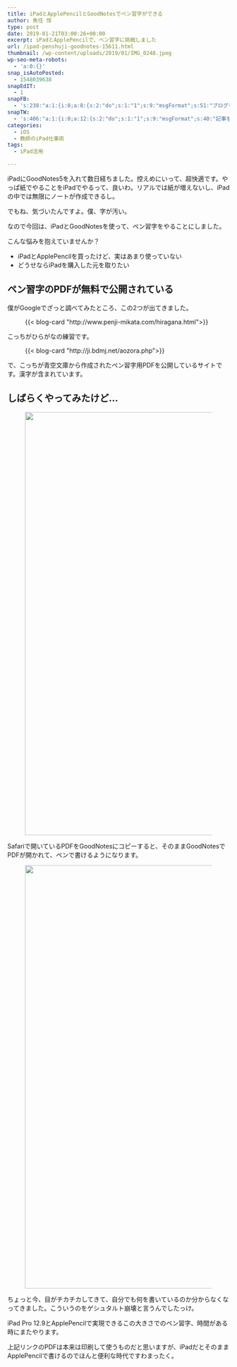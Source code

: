 ```yaml
---
title: iPadとApplePencilとGoodNotesでペン習字ができる
author: 魚住 惇
type: post
date: 2019-01-21T03:00:26+00:00
excerpt: iPadとApplePencilで、ペン習字に挑戦しました
url: /ipad-penshuji-goodnotes-15611.html
thumbnail: /wp-content/uploads/2019/01/IMG_0248.jpeg
wp-seo-meta-robots:
  - 'a:0:{}'
snap_isAutoPosted:
  - 1548039638
snapEdIT:
  - 1
snapFB:
  - 's:238:"a:1:{i:0;a:8:{s:2:"do";s:1:"1";s:9:"msgFormat";s:51:"ブログを更新しました！%TITLE% %SITENAME%";s:8:"postType";s:1:"A";s:9:"isAutoImg";s:1:"A";s:8:"imgToUse";s:0:"";s:9:"isAutoURL";s:1:"A";s:8:"urlToUse";s:0:"";s:4:"doFB";i:0;}}";'
snapTW:
  - 's:406:"a:1:{i:0;a:12:{s:2:"do";s:1:"1";s:9:"msgFormat";s:40:"記事を書きました: %TITLE%  %URL%";s:8:"attchImg";s:1:"1";s:9:"isAutoImg";s:1:"A";s:8:"imgToUse";s:0:"";s:9:"isAutoURL";s:1:"A";s:8:"urlToUse";s:0:"";s:4:"doTW";i:0;s:8:"isPosted";s:1:"1";s:4:"pgID";s:19:"1087183162591961088";s:7:"postURL";s:56:"https://twitter.com/jun3010me/status/1087183162591961088";s:5:"pDate";s:19:"2019-01-21 03:00:39";}}";'
categories:
  - iOS
  - 教師のiPad仕事術
tags:
  - iPad活用

---
```

iPadにGoodNotes5を入れて数日経ちました。控えめにいって、超快適です。やっぱ紙でやることをiPadでやるって、良いわ。リアルでは紙が増えないし、iPadの中では無限にノートが作成できるし。

でもね、気づいたんですよ。僕、字が汚い。

なので今回は、iPadとGoodNotesを使って、ペン習字をやることにしました。

<div class="wp-block-snow-monkey-blocks-box smb-box" style="border-width:1px">
  <div class="smb-box__body">
    <p>
      <span class="smb-highlighter">こんな悩みを抱えていませんか？</span>
    </p>
    <div class="wp-block-snow-monkey-blocks-list smb-list" data-icon="check-circle">
      <ul>
        <li>
          iPadとApplePencilを買ったけど、実はあまり使っていない
        </li>
        <li>
          どうせならiPadを購入した元を取りたい
        </li>
      </ul>
    </div>
  </div>
</div>

## ペン習字のPDFが無料で公開されている

僕がGoogleでざっと調べてみたところ、この2つが出てきました。<figure class="wp-block-embed is-type-rich is-provider-wp-oembed-blog-card-handler">

<div class="wp-block-embed__wrapper">
  {{< blog-card "http://www.penji-mikata.com/hiragana.html">}}
</div></figure> 

こっちがひらがなの練習です。<figure class="wp-block-embed is-type-rich is-provider-wp-oembed-blog-card-handler">

<div class="wp-block-embed__wrapper">
  {{< blog-card "http://ji.bdmj.net/aozora.php">}}
</div></figure> 

で、こっちが青空文庫から作成されたペン習字用PDFを公開しているサイトです。漢字が含まれています。

## しばらくやってみたけど…
<figure class="wp-block-image">

<img decoding="async" loading="lazy" width="1280" height="960" src="/wp-content/uploads/2019/01/Image-2019-01-21-11-45.jpeg" alt="" class="wp-image-15609"  sizes="(max-width: 1280px) 100vw, 1280px" /> </figure> 

Safariで開いているPDFをGoodNotesにコピーすると、そのままGoodNotesでPDFが開かれて、ペンで書けるようになります。
<figure class="wp-block-image">

<img decoding="async" loading="lazy" width="1280" height="960" src="/wp-content/uploads/2019/01/Image-2019-01-21-10-44.jpeg" alt="" class="wp-image-15608"  sizes="(max-width: 1280px) 100vw, 1280px" /> </figure> 

ちょっと今、目がチカチカしてきて、自分でも何を書いているのか分からなくなってきました。こういうのをゲシュタルト崩壊と言うんでしたっけ。

iPad Pro 12.9とApplePencilで実現できるこの大きさでのペン習字、時間がある時にまたやります。

上記リンクのPDFは本来は印刷して使うものだと思いますが、iPadだとそのままApplePencilで書けるのでほんと便利な時代ですわまったく。